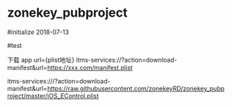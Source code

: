 # zonekey_pubproject

#initialize 2018-07-13

#test

下载 app  url={plist地址}
itms-services://?action=download-manifest&url=https://xxx.com/manifest.plist

itms-services:///?action=download-manifest&url=https://raw.githubusercontent.com/zonekeyRD/zonekey_pubproject/master/iOS_EControl.plist
